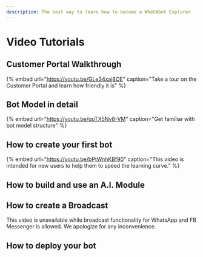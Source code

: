 ```yaml
---
description: The best way to learn how to become a WhatAbot Explorer
---
```


# Video Tutorials

## Customer Portal Walkthrough

{% embed url="https://youtu.be/GLe34xaj8OE" caption="Take a tour on the Customer Portal and learn how friendly it is" %}

## Bot Model in detail

{% embed url="https://youtu.be/quTX5Nv8-VM" caption="Get familiar with bot model structure" %}



## How to create your first bot

{% embed url="https://youtu.be/bPtWnhKBf90" caption="This video is intended for new users to help them to speed the learning curve." %}

## How to build and use an A.I. Module



## How to create a Broadcast

This video is unavailable while broadcast functionality for WhatsApp and FB Messenger is allowed.   We apologize for any inconvenience.  



## How to deploy your bot





